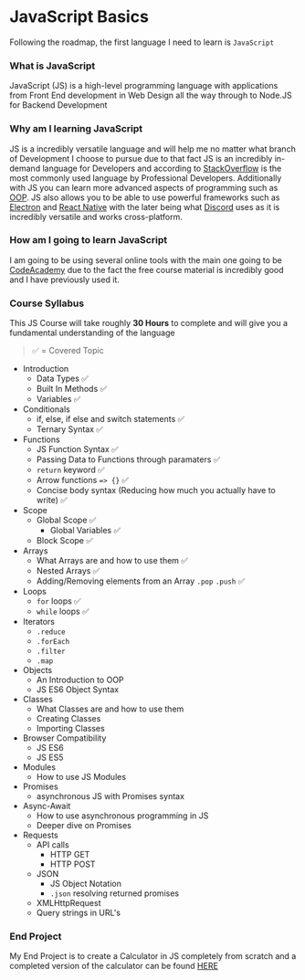 # JavaScript Basics

Following the roadmap, the first language I need to learn is `JavaScript`

### What is JavaScript

JavaScript (JS) is a high-level programming language with applications from Front End development in Web Design all the way through to Node.JS for Backend Development

### Why am I learning JavaScript

JS is a incredibly versatile language and will help me no matter what branch of Development I choose to pursue due to that fact JS is an incredibly in-demand language for Developers and according to [StackOverflow](https://stackoverflow.com) is the most commonly used language by Professional Developers. Additionally with JS you can learn more advanced aspects of programming such as [OOP](https://en.wikipedia.org/wiki/Object-oriented_programming). JS also allows you to be able to use powerful frameworks such as [Electron](https://www.electronjs.org) and [React Native](https://reactnative.dev) with the later being what [Discord](https://discord.com) uses as it is incredibly versatile and works cross-platform.

### How am I going to learn JavaScript

I am going to be using several online tools with the main one going to be [CodeAcademy](https://www.codecademy.com/learn) due to the fact the free course material is incredibly good and I have previously used it.

### Course Syllabus

This JS Course will take roughly **30 Hours** to complete and will give you a fundamental understanding of the language

> ✅ = Covered Topic

- Introduction
  - Data Types ✅
  - Built In Methods ✅
  - Variables ✅
- Conditionals
  - if, else, if else and switch statements ✅
  - Ternary Syntax ✅
- Functions
  - JS Function Syntax ✅
  - Passing Data to Functions through paramaters ✅
  - `return` keyword ✅
  - Arrow functions `=> {}` ✅
  - Concise body syntax (Reducing how much you actually have to write) ✅
- Scope
  - Global Scope ✅
    - Global Variables ✅
  - Block Scope ✅
- Arrays
  - What Arrays are and how to use them ✅
  - Nested Arrays ✅
  - Adding/Removing elements from an Array `.pop` `.push` ✅
- Loops
  - `for` loops ✅
  - `while` loops ✅
- Iterators
  - `.reduce`
  - `.forEach`
  - `.filter`
  - `.map`
- Objects
  - An Introduction to OOP
  - JS ES6 Object Syntax
- Classes
  - What Classes are and how to use them
  - Creating Classes
  - Importing Classes
- Browser Compatibility
  - JS ES6
  - JS ES5
- Modules
  - How to use JS Modules
- Promises
  - asynchronous JS with Promises syntax
- Async-Await
  - How to use asynchronous programming in JS
  - Deeper dive on Promises
- Requests
  - API calls
    - HTTP GET
    - HTTP POST
  - JSON
    - JS Object Notation
    - `.json` resolving returned promises
  - XMLHttpRequest
  - Query strings in URL's

### End Project

My End Project is to create a Calculator in JS completely from scratch and a completed version of the calculator can be found [HERE](https://github.com/KodeyThomas/BackendDev/tree/master/01-JavaScript)
